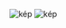 ![kép](https://user-images.githubusercontent.com/44841140/167508230-6820d299-639e-4b2c-81fd-5a746854e9e0.png)
![kép](https://user-images.githubusercontent.com/44841140/167508303-d8758e43-3946-4d90-92ee-fd1ad92513e4.png)

